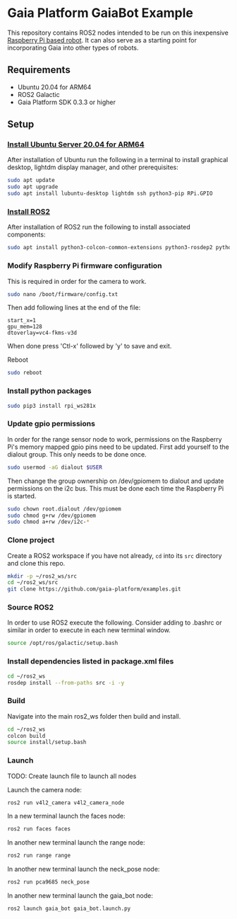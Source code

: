 # Gaia Platform GaiaBot Example
This repository contains ROS2 nodes intended to be run on this inexpensive [Raspberry Pi based robot](https://www.amazon.com/Freenove-Raspberry-Tracking-Avoidance-Ultrasonic/dp/B07YD2LT9D). It can also serve as a starting point for incorporating Gaia into other types of robots.

## Requirements
- Ubuntu 20.04 for ARM64
- ROS2 Galactic
- Gaia Platform SDK 0.3.3 or higher

## Setup
### [Install Ubuntu Server 20.04 for ARM64](https://www.raspberrypi.com/documentation/computers/getting-started.html)
After installation of Ubuntu run the following in a terminal to install graphical desktop, lightdm display manager, and other prerequisites:
```bash
sudo apt update
sudo apt upgrade
sudo apt install lubuntu-desktop lightdm ssh python3-pip RPi.GPIO
```

### [Install ROS2](https://docs.ros.org/en/galactic/Installation/Ubuntu-Install-Debians.html)
After installation of ROS2 run the following to install associated components:
```bash
sudo apt install python3-colcon-common-extensions python3-rosdep2 python3-smbus
```

### Modify Raspberry Pi firmware configuration
This is required in order for the camera to work.
```bash
sudo nano /boot/firmware/config.txt
```

Then add following lines at the end of the file:
```
start_x=1
gpu_mem=128
dtoverlay=vc4-fkms-v3d
```
When done press 'Ctl-x' followed by 'y' to save and exit.

Reboot
```bash
sudo reboot
```

### Install python packages
```bash
sudo pip3 install rpi_ws281x
```

### Update gpio permissions
In order for the range sensor node to work, permissions on the Raspberry Pi's memory mapped gpio pins need to be updated. First add yourself to the dialout group. This only needs to be done once.
```bash
sudo usermod -aG dialout $USER
```

Then change the group ownership on /dev/gpiomem to dialout and update permissions on the i2c bus. This must be done each time the Raspberry Pi is started.
```bash
sudo chown root.dialout /dev/gpiomem
sudo chmod g+rw /dev/gpiomem
sudo chmod a+rw /dev/i2c-*
```

### Clone project
Create a ROS2 workspace if you have not already, `cd` into its `src` directory and clone this repo.
```bash
mkdir -p ~/ros2_ws/src
cd ~/ros2_ws/src
git clone https://github.com/gaia-platform/examples.git
```

### Source ROS2
In order to use ROS2 execute the following. Consider adding to .bashrc or similar in order to execute in each new terminal window.
```bash
source /opt/ros/galactic/setup.bash
```

### Install dependencies listed in package.xml files
```bash
cd ~/ros2_ws
rosdep install --from-paths src -i -y
```

### Build
Navigate into the main ros2_ws folder then build and install.
```bash
cd ~/ros2_ws
colcon build
source install/setup.bash
```

### Launch

TODO: Create launch file to launch all nodes

Launch the camera node:
```bash
ros2 run v4l2_camera v4l2_camera_node
```

In a new terminal launch the faces node:
```bash
ros2 run faces faces
```

In another new terminal launch the range node:
```bash
ros2 run range range
```

In another new terminal launch the neck_pose node:
```bash
ros2 run pca9685 neck_pose
```

In another new terminal launch the gaia_bot node:
```bash
ros2 launch gaia_bot gaia_bot.launch.py
```
